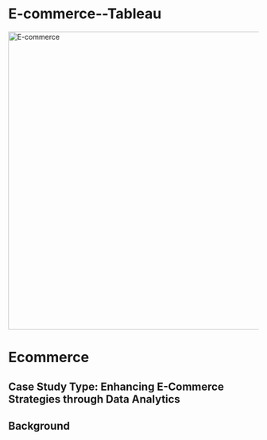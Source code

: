 # E-commerce--Tableau
<img src="https://drive.google.com/uc?export=view&id=1vAiwbiqoAHXc0yTWWITELKoGT2qoXxfV" alt="E-commerce" width="600"/>

# Ecommerce
## Case Study Type: Enhancing E-Commerce Strategies through Data Analytics
## Background
